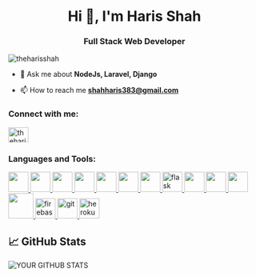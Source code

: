 <h1 align="center">Hi 👋, I'm Haris Shah</h1>
<h3 align="center">Full Stack Web Developer</h3>

<p align="left"> <img src="https://komarev.com/ghpvc/?username=theharisshah&label=Profile%20views&color=0e75b6&style=flat" alt="theharisshah" /> </p>

- 💬 Ask me about **NodeJs, Laravel, Django**

- 📫 How to reach me **shahharis383@gmail.com**

<h3 align="left">Connect with me:</h3>
<p align="left">
<a href="https://linkedin.com/in/theharisshah" target="blank"><img align="center" src="https://cdn.jsdelivr.net/npm/simple-icons@3.0.1/icons/linkedin.svg" alt="theharisshah" height="30" width="40" /></a>
</p>


<h3 align="left">Languages and Tools:</h3>
<p align="left"> 
 <a href="https://developer.mozilla.org/en-US/docs/Web/JavaScript" target="_blank">
   <img src="https://cdn.jsdelivr.net/gh/devicons/devicon/icons/javascript/javascript-plain.svg" width="40" height="40"/>
 </a>
<a href="https://www.php.net" target="_blank"> 
 <img src="https://cdn.jsdelivr.net/gh/devicons/devicon/icons/php/php-original.svg" width="40" height="40"/>
</a>
<a href="https://www.python.org" target="_blank">
 <img src="https://cdn.jsdelivr.net/gh/devicons/devicon/icons/python/python-original.svg" width="40" height="40"/>
</a>
 <a href="https://nodejs.org">
    <img src="https://cdn.jsdelivr.net/gh/devicons/devicon/icons/nodejs/nodejs-original-wordmark.svg" width="40" height="40"/>
 </a>
 <a href="https://expressjs.com">
    <img src="https://cdn.jsdelivr.net/gh/devicons/devicon/icons/express/express-original.svg" width="40" height="40"/>
 </a>
 <a href="https://laravel.com/" target="_blank">
    <img src="https://cdn.jsdelivr.net/gh/devicons/devicon/icons/laravel/laravel-plain.svg" width="40" height="40"/> 
</a>
<a href="https://www.djangoproject.com" target="_blank"> 
  <img src="https://cdn.jsdelivr.net/gh/devicons/devicon/icons/django/django-plain-wordmark.svg" width="40" height="40"/>
</a> 
<a href="https://flask.palletsprojects.com/" target="_blank"> 
  <img src="https://www.vectorlogo.zone/logos/pocoo_flask/pocoo_flask-icon.svg" alt="flask" width="40" height="40"/> 
</a> 
<a href="https://www.mysql.com/" target="_blank"> 
     <img src="https://cdn.jsdelivr.net/gh/devicons/devicon/icons/mysql/mysql-original-wordmark.svg"  width="40" height="40"/>
</a> 
<a href="https://www.postgresql.org/" target="_blank"> 
  <img src="https://cdn.jsdelivr.net/gh/devicons/devicon/icons/postgresql/postgresql-original.svg" width="40" height="40"/>
</a>
<a href="https://www.nginx.com" target="_blank"> 
   <img src="https://cdn.jsdelivr.net/gh/devicons/devicon/icons/nginx/nginx-original.svg" width="40" height="40"/>
</a> 
 <a href="https://aws.amazon.com" target="_blank"><img src="https://cdn.jsdelivr.net/gh/devicons/devicon/icons/amazonwebservices/amazonwebservices-plain-wordmark.svg"  width="50" height="50"/>
</a>
<a href="https://firebase.google.com/" target="_blank"> 
 <img src="https://www.vectorlogo.zone/logos/firebase/firebase-icon.svg" alt="firebase" width="40" height="40"/>
</a> 

<a href="https://git-scm.com/" target="_blank">
 <img src="https://www.vectorlogo.zone/logos/git-scm/git-scm-icon.svg" alt="git" width="40" height="40"/>
</a> 
<a href="https://heroku.com" target="_blank"> 
  <img src="https://www.vectorlogo.zone/logos/heroku/heroku-icon.svg" alt="heroku" width="40" height="40"/> 
 </a>  
</p>



## 📈 GitHub Stats

![YOUR GITHUB STATS](https://github-readme-stats.vercel.app/api?username=theharisshah&show_icons=true&theme=radical&count_private=true)
